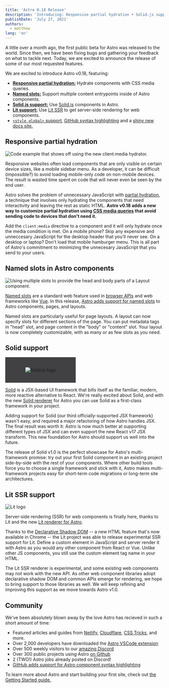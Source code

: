 ```yaml
---
title: 'Astro 0.18 Release'
description: 'Introducing: Responsive partial hydration • Solid.js support • Lit SSR support • Named slots • Global style support • and more!'
publishDate: 'July 27, 2021'
authors:
  - matthew
lang: 'en'
---
```


A little over a month ago, the first public beta for Astro was released to the world. Since then, we have been fixing bugs and gathering your feedback on what to tackle next. Today, we are excited to announce the release of some of our most requested features.

We are excited to introduce Astro v0.18, featuring:

* __[Responsive partial hydration:](#responsive-partial-hydration)__ Hydrate components with CSS media queries.
* __[Named slots:](#named-slots-in-astro-components)__ Support multiple content entrypoints inside of Astro components.
* __[Solid.js support:](#solid-support)__ Use [Solid.js](https://www.solidjs.com/) components in Astro.
* __[Lit support:](#solid-support)__ Use [Lit SSR](https://lit.dev/) to get server-side rendering for web components.
* [`<style global>` support](https://docs.astro.build/guides/styling#overview), [GitHub syntax highlighting](https://twitter.com/n_moore/status/1417881860051509250) and a [shiny new docs site.](https://docs.astro.build/)

## Responsive partial hydration


<img src="/assets/blog/astro-018/responsive-hydration.jpg" alt="Code example that shows off using the new client:media hydrator." />
<!-- Saved from https://carbon.now.sh/16xchqPVdt5IEAY3Czg3 -->

Responsive websites often load components that are only visible on certain device sizes, like a mobile sidebar menu. As a developer, it can be difficult (impossible?) to avoid loading mobile-only code on non-mobile devices. The result is wasted time spent on code that will never even be seen by the end user.

Astro solves the problem of unnecessary JavaScript with [partial hydration](https://docs.astro.build/core-concepts/component-hydration), a technique that involves only hydrating the components that need interactivity and leaving the rest as static HTML. **Astro v0.18 adds a new way to customize partial hydration using [CSS media queries](https://docs.astro.build/core-concepts/component-hydration#mycomponent-clientmediaquery-) that avoid sending code to devices that don't need it.**

Add the `client:media` directive to a component and it will only hydrate once the media condition is met. On a mobile phone? Skip any expensive and unneccesary JavaScript for the desktop header that you'll never see. On a desktop or laptop? Don't load that mobile hamburger menu. This is all part of Astro's commitment to minimizing the unnecesary JavaScript that you send to your users.

## Named slots in Astro components

![Using multiple slots to provide the head and body parts of a Layout component.](/assets/blog/astro-018/named-slots.png)
<!-- https://carbon.now.sh/9UwJkMCezRIOhzac5VVp -->

[Named slots](https://developer.mozilla.org/en-US/docs/Web/Web_Components/Using_templates_and_slots) are a standard web feature used in [browser APIs](https://developer.mozilla.org/en-US/docs/Web/Web_Components/Using_templates_and_slots) and web frameworks like [Vue](https://vuejs.org/v2/guide/components-slots.html#Named-Slots). In this release, [Astro adds support for named slots](https://docs.astro.build/core-concepts/astro-components#slots) to Astro components, pages, and layouts.

Named slots are particularly useful for page layouts. A layout can now specify slots for different sections of the page. You can put metadata tags in "head" slot, and page content in the "body" or "content" slot. Your layout is now completely customizable, with as many or as few slots as you need.


## Solid support

<img src="/assets/blog/astro-018/solid-logo-dark.svg" alt="Solid.js logo" style="background-color: rgb(65, 64, 66); padding: 2rem 4rem;" />

[Solid](https://www.solidjs.com/) is a JSX-based UI framework that bills itself as the familiar, modern, more reactive alternative to React. We're really excited about Solid, and with the new [Solid renderer](https://github.com/withastro/astro/tree/main/packages/renderers/renderer-solid) for Astro you can use Solid as a first-class framework in your project.

Adding support for Solid (our third officially-supported JSX framework) wasn't easy, and required a major refactoring of how Astro handles JSX. The final result was worth it: Astro is now much better at supporting different types of JSX and can even support the new React v17 JSX transform. This new foundation for Astro should support us well into the future.

The release of Solid v1.0 is the perfect showcase for Astro's multi-framework promise: try out your first Solid component in an existing project side-by-side with the rest of your components. Where other build tools force you to choose a single framework and stick with it, Astro makes multi-framework projects easy for short-term code migrations or long-term site architectures.


## Lit SSR support

![Lit logo](/assets/blog/astro-018/lit-logo.svg)

Server-side rendering (SSR) for web components is finally here, thanks to Lit and the new [Lit renderer for Astro](https://github.com/withastro/astro/tree/main/packages/renderers/renderer-lit).

Thanks to the [Declarative Shadow DOM](https://web.dev/declarative-shadow-dom/) -- a new HTML feature that's now available in Chrome -- the Lit project was able to release experimental SSR support for Lit. Define a custom element in JavaScript and server render it with Astro as you would any other component from React or Vue. Unlike other JS components, you still use the custom element tag name in your HTML.

The Lit SSR renderer is experimental, and some existing web components may not work with the new API. As other web component libraries adopt declarative shadow DOM and common APIs emerge for rendering, we hope to bring support to those libraries as well. We will keep refining and improving this support as we move towards Astro v1.0.

## Community

We've been absolutely blown away by the love Astro has recieved in such a short amount of time:

- Featured articles and guides from [Netlify](https://www.netlify.com/blog/2021/07/23/build-a-modern-shopping-site-with-astro-and-serverless-functions/), [Cloudflare](https://developers.cloudflare.com/pages/framework-guides/astro), [CSS Tricks](https://css-tricks.com/a-look-at-building-with-astro/), and more.
- Over 2,000 developers have downloaded the [Astro VSCode extension](https://marketplace.visualstudio.com/items?itemName=astro-build.astro-vscode)
- Over 500 weekly visitors to our [amazing Discord](https://astro.build/chat)
- Over 300 public projects using Astro [on Github](https://github.com/withastro/astro)
- 2 (TWO!) Astro jobs already posted on Discord!
- [GitHub adds support for Astro component syntax highlighting](https://twitter.com/n_moore/status/1417881860051509250)

To learn more about Astro and start building your first site, check out [the Getting Started guide.](https://docs.astro.build)
